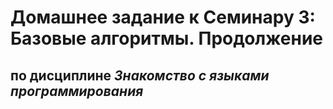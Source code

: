 # Домашнее задание к Семинару 3: Базовые алгоритмы. Продолжение 
## по дисциплине *Знакомство с языками программирования* 